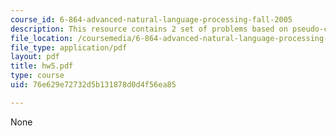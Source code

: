 ```yaml
---
course_id: 6-864-advanced-natural-language-processing-fall-2005
description: This resource contains 2 set of problems based on pseudo-code, and PCFG.
file_location: /coursemedia/6-864-advanced-natural-language-processing-fall-2005/76e629e72732d5b131878d0d4f56ea85_hw5.pdf
file_type: application/pdf
layout: pdf
title: hw5.pdf
type: course
uid: 76e629e72732d5b131878d0d4f56ea85

---
```

None
